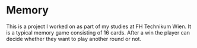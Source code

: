 # Memory
This is a project I worked on as part of my studies at FH Technikum Wien.
It is a typical memory game consisting of 16 cards. After a win the player can decide whether they want to play another round or not.
